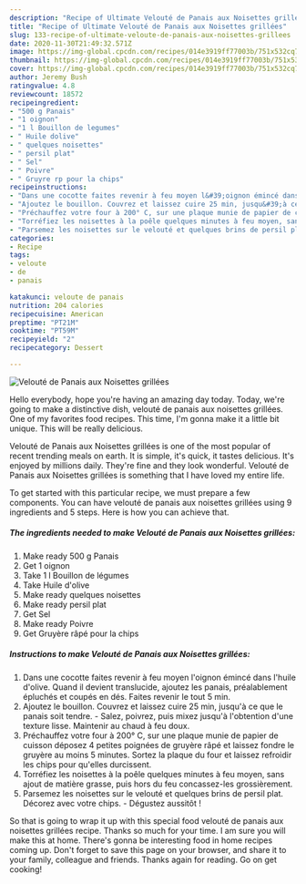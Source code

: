 ```yaml
---
description: "Recipe of Ultimate Velouté de Panais aux Noisettes grillées"
title: "Recipe of Ultimate Velouté de Panais aux Noisettes grillées"
slug: 133-recipe-of-ultimate-veloute-de-panais-aux-noisettes-grillees
date: 2020-11-30T21:49:32.571Z
image: https://img-global.cpcdn.com/recipes/014e3919ff77003b/751x532cq70/veloute-de-panais-aux-noisettes-grillees-photo-principale-de-la-recette.jpg
thumbnail: https://img-global.cpcdn.com/recipes/014e3919ff77003b/751x532cq70/veloute-de-panais-aux-noisettes-grillees-photo-principale-de-la-recette.jpg
cover: https://img-global.cpcdn.com/recipes/014e3919ff77003b/751x532cq70/veloute-de-panais-aux-noisettes-grillees-photo-principale-de-la-recette.jpg
author: Jeremy Bush
ratingvalue: 4.8
reviewcount: 18572
recipeingredient:
- "500 g Panais"
- "1 oignon"
- "1 l Bouillon de legumes"
- " Huile dolive"
- " quelques noisettes"
- " persil plat"
- " Sel"
- " Poivre"
- " Gruyre rp pour la chips"
recipeinstructions:
- "Dans une cocotte faites revenir à feu moyen l&#39;oignon émincé dans l&#39;huile d&#39;olive. Quand il devient translucide, ajoutez les panais, préalablement épluchés et coupés en dés. Faites revenir le tout 5 min."
- "Ajoutez le bouillon. Couvrez et laissez cuire 25 min, jusqu&#39;à ce que le panais soit tendre. Salez, poivrez, puis mixez jusqu&#39;à l&#39;obtention d&#39;une texture lisse. Maintenir au chaud à feu doux."
- "Préchauffez votre four à 200° C, sur une plaque munie de papier de cuisson déposez 4 petites poignées de gruyère râpé et laissez fondre le gruyère au moins 5 minutes. Sortez la plaque du four et laissez refroidir les chips pour qu&#39;elles durcissent."
- "Torréfiez les noisettes à la poêle quelques minutes à feu moyen, sans ajout de matière grasse, puis hors du feu concassez-les grossièrement."
- "Parsemez les noisettes sur le velouté et quelques brins de persil plat. Décorez avec votre chips. Dégustez aussitôt !"
categories:
- Recipe
tags:
- veloute
- de
- panais

katakunci: veloute de panais 
nutrition: 204 calories
recipecuisine: American
preptime: "PT21M"
cooktime: "PT59M"
recipeyield: "2"
recipecategory: Dessert

---
```



![Velouté de Panais aux Noisettes grillées](https://img-global.cpcdn.com/recipes/014e3919ff77003b/751x532cq70/veloute-de-panais-aux-noisettes-grillees-photo-principale-de-la-recette.jpg)

Hello everybody, hope you're having an amazing day today. Today, we're going to make a distinctive dish, velouté de panais aux noisettes grillées. One of my favorites food recipes. This time, I'm gonna make it a little bit unique. This will be really delicious.

Velouté de Panais aux Noisettes grillées is one of the most popular of recent trending meals on earth. It is simple, it's quick, it tastes delicious. It's enjoyed by millions daily. They're fine and they look wonderful. Velouté de Panais aux Noisettes grillées is something that I have loved my entire life.




To get started with this particular recipe, we must prepare a few components. You can have velouté de panais aux noisettes grillées using 9 ingredients and 5 steps. Here is how you can achieve that.

<!--inarticleads1-->

##### The ingredients needed to make Velouté de Panais aux Noisettes grillées:

1. Make ready 500 g Panais
1. Get 1 oignon
1. Take 1 l Bouillon de légumes
1. Take  Huile d&#39;olive
1. Make ready  quelques noisettes
1. Make ready  persil plat
1. Get  Sel
1. Make ready  Poivre
1. Get  Gruyère râpé pour la chips




<!--inarticleads2-->

##### Instructions to make Velouté de Panais aux Noisettes grillées:

1. Dans une cocotte faites revenir à feu moyen l&#39;oignon émincé dans l&#39;huile d&#39;olive. Quand il devient translucide, ajoutez les panais, préalablement épluchés et coupés en dés. Faites revenir le tout 5 min.
1. Ajoutez le bouillon. Couvrez et laissez cuire 25 min, jusqu&#39;à ce que le panais soit tendre. - Salez, poivrez, puis mixez jusqu&#39;à l&#39;obtention d&#39;une texture lisse. Maintenir au chaud à feu doux.
1. Préchauffez votre four à 200° C, sur une plaque munie de papier de cuisson déposez 4 petites poignées de gruyère râpé et laissez fondre le gruyère au moins 5 minutes. Sortez la plaque du four et laissez refroidir les chips pour qu&#39;elles durcissent.
1. Torréfiez les noisettes à la poêle quelques minutes à feu moyen, sans ajout de matière grasse, puis hors du feu concassez-les grossièrement.
1. Parsemez les noisettes sur le velouté et quelques brins de persil plat. Décorez avec votre chips. - Dégustez aussitôt !




So that is going to wrap it up with this special food velouté de panais aux noisettes grillées recipe. Thanks so much for your time. I am sure you will make this at home. There's gonna be interesting food in home recipes coming up. Don't forget to save this page on your browser, and share it to your family, colleague and friends. Thanks again for reading. Go on get cooking!
